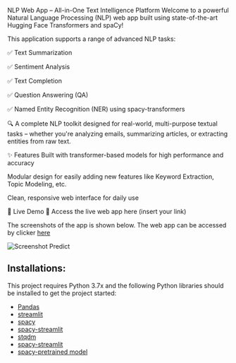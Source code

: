 NLP Web App – All-in-One Text Intelligence Platform
Welcome to a powerful Natural Language Processing (NLP) web app built using state-of-the-art Hugging Face Transformers and spaCy!

This application supports a range of advanced NLP tasks:

✅ Text Summarization

✅ Sentiment Analysis

✅ Text Completion

✅ Question Answering (QA)

✅ Named Entity Recognition (NER) using spacy-transformers

🔍 A complete NLP toolkit designed for real-world, multi-purpose textual tasks – whether you're analyzing emails, summarizing articles, or extracting entities from raw text.

✨ Features
Built with transformer-based models for high performance and accuracy

Modular design for easily adding new features like Keyword Extraction, Topic Modeling, etc.

Clean, responsive web interface for daily use

🔗 Live Demo
🚀 Access the live web app here (insert your link)

The screenshots of the app is shown below. The web app can be accessed by clicker [here](https://share.streamlit.io/sid321axn/nlp_webapp/main/app.py)

![Screenshot Predict](https://i.ibb.co/tbtwwyF/NLP-APP.png)


## Installations:

This project requires Python 3.7x and the following Python libraries should be installed to get the project started:

- [Pandas](http://pandas.pydata.org/)
- [streamlit](https://docs.streamlit.io/en/stable/)
- [spacy](https://spacy.io/)
- [spacy-streamlit](https://spacy.io/universe/project/spacy-streamlit)
- [stqdm](https://github.com/Wirg/stqdm)
- [spacy-streamlit](https://pypi.org/project/spacy-streamlit/)
- [spacy-pretrained model](https://spacy.io/models/en)

